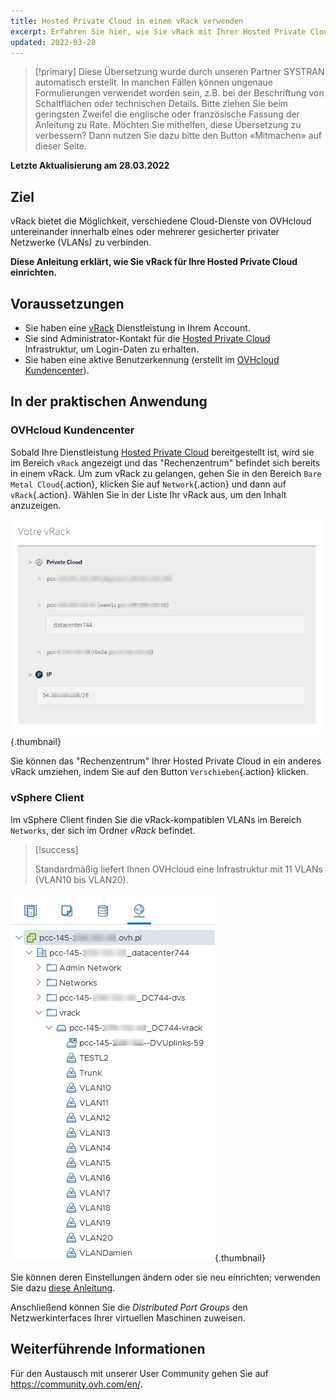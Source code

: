 ```yaml
---
title: Hosted Private Cloud in einem vRack verwenden
excerpt: Erfahren Sie hier, wie Sie vRack mit Ihrer Hosted Private Cloud verwenden
updated: 2022-03-28
---
```


> [!primary]
> Diese Übersetzung wurde durch unseren Partner SYSTRAN automatisch erstellt. In manchen Fällen können ungenaue Formulierungen verwendet worden sein, z.B. bei der Beschriftung von Schaltflächen oder technischen Details. Bitte ziehen Sie beim geringsten Zweifel die englische oder französische Fassung der Anleitung zu Rate. Möchten Sie mithelfen, diese Übersetzung zu verbessern? Dann nutzen Sie dazu bitte den Button «Mitmachen» auf dieser Seite.
>

**Letzte Aktualisierung am 28.03.2022**

## Ziel

vRack bietet die Möglichkeit, verschiedene Cloud-Dienste von OVHcloud untereinander innerhalb eines oder mehrerer gesicherter privater Netzwerke (VLANs) zu verbinden.

**Diese Anleitung erklärt, wie Sie vRack für Ihre Hosted Private Cloud einrichten.**

## Voraussetzungen

- Sie haben eine [vRack](https://www.ovh.de/loesungen/vrack/) Dienstleistung in Ihrem Account.
- Sie sind Administrator-Kontakt für die [Hosted Private Cloud](https://www.ovhcloud.com/de/enterprise/products/hosted-private-cloud/) Infrastruktur, um Login-Daten zu erhalten.
- Sie haben eine aktive Benutzerkennung (erstellt im [OVHcloud Kundencenter](https://www.ovh.com/auth/?action=gotomanager&from=https://www.ovh.de/&ovhSubsidiary=de)).

## In der praktischen Anwendung

### OVHcloud Kundencenter

Sobald Ihre Dienstleistung [Hosted Private Cloud](https://www.ovhcloud.com/de/enterprise/products/hosted-private-cloud/) bereitgestellt ist, wird sie im Bereich `vRack` angezeigt und das "Rechenzentrum" befindet sich bereits in einem vRack. Um zum vRack zu gelangen, gehen Sie in den Bereich `Bare Metal Cloud`{.action}, klicken Sie auf `Network`{.action} und dann auf `vRack`{.action}. Wählen Sie in der Liste Ihr vRack aus, um den Inhalt anzuzeigen.

![Rechenzentrum](images/vRackDatacenter.PNG){.thumbnail}

Sie können das "Rechenzentrum" Ihrer Hosted Private Cloud in ein anderes vRack umziehen, indem Sie auf den Button `Verschieben`{.action} klicken.

### vSphere Client

Im vSphere Client finden Sie die vRack-kompatiblen VLANs im Bereich `Networks`, der sich im Ordner *vRack* befindet.

> [!success]
>
> Standardmäßig liefert Ihnen OVHcloud eine Infrastruktur mit 11 VLANs (VLAN10 bis VLAN20).
>

![VLAN](images/vRackVsphere.png){.thumbnail}

Sie können deren Einstellungen ändern oder sie neu einrichten; verwenden Sie dazu [diese Anleitung](/pages/cloud/private-cloud/creation_vlan).

Anschließend können Sie die *Distributed Port Groups* den Netzwerkinterfaces Ihrer virtuellen Maschinen zuweisen.

## Weiterführende Informationen

Für den Austausch mit unserer User Community gehen Sie auf <https://community.ovh.com/en/>.
